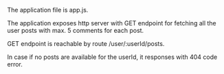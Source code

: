 The application file is app.js.

The application exposes http server with GET endpoint for fetching all the user posts with max. 5 comments for each post.

GET endpoint is reachable by route /user/:userId/posts.

In case if no posts are available for the userId, it responses with 404 code error.
